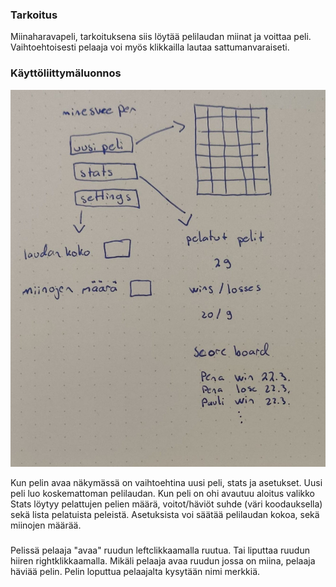 ### Tarkoitus

Miinaharavapeli, tarkoituksena siis löytää pelilaudan miinat ja voittaa peli.
Vaihtoehtoisesti pelaaja voi myös klikkailla lautaa sattumanvaraiseti.

### Käyttöliittymäluonnos

![kuva käyttöliittymästä](/dokumentaatio/kayttoliittymaluonnos.jpeg)

Kun pelin avaa näkymässä on vaihtoehtina uusi peli, stats ja asetukset.
Uusi peli luo koskemattoman pelilaudan.
Kun peli on ohi avautuu aloitus valikko
Stats löytyy pelattujen pelien määrä, voitot/häviöt suhde (väri koodauksella) sekä 
lista pelatuista peleistä.
Asetuksista voi säätää pelilaudan kokoa, sekä miinojen määrää.

### 

Pelissä pelaaja "avaa" ruudun leftclikkaamalla  ruutua. Tai liputtaa ruudun hiiren rightklikkaamalla.
Mikäli pelaaja avaa ruudun jossa on miina, pelaaja häviää pelin. 
Pelin loputtua pelaajalta kysytään nimi merkkiä.
